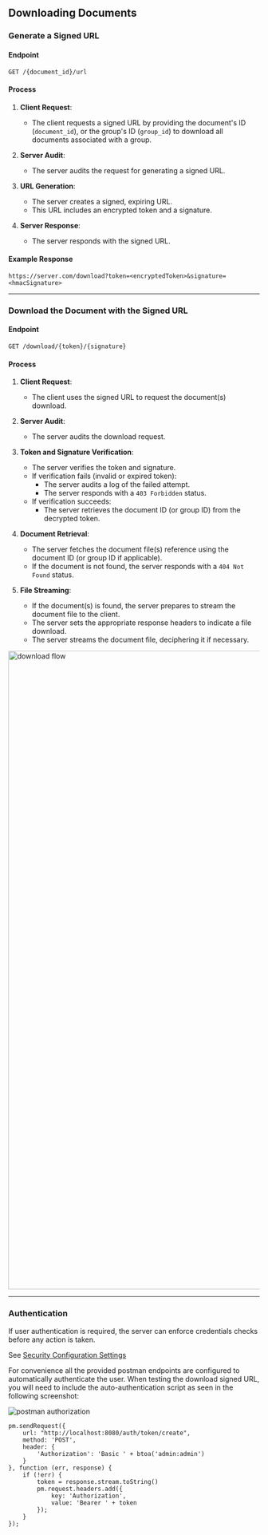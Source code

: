 ## Downloading Documents

### Generate a Signed URL

#### Endpoint
`GET /{document_id}/url`

#### Process
1. **Client Request**:
   - The client requests a signed URL by providing the document's ID (`document_id`),
     or the group's ID (`group_id`) to download all documents associated with a group.

2. **Server Audit**:
   - The server audits the request for generating a signed URL.

3. **URL Generation**:
   - The server creates a signed, expiring URL.
   - This URL includes an encrypted token and a signature.

4. **Server Response**:
   - The server responds with the signed URL.

#### Example Response
```
https://server.com/download?token=<encryptedToken>&signature=<hmacSignature>
```

---
### Download the Document with the Signed URL

#### Endpoint
`GET /download/{token}/{signature}`

#### Process

1. **Client Request**:
   - The client uses the signed URL to request the document(s) download.

2. **Server Audit**:
    - The server audits the download request.

3. **Token and Signature Verification**:
    - The server verifies the token and signature.
    - If verification fails (invalid or expired token):
        - The server audits a log of the failed attempt.
        - The server responds with a `403 Forbidden` status.
    - If verification succeeds:
       - The server retrieves the document ID (or group ID) from the decrypted token.

4. **Document Retrieval**:
   - The server fetches the document file(s) reference using the document ID (or group ID if applicable).
    - If the document is not found, the server responds with a `404 Not Found` status.

5. **File Streaming**:
   - If the document(s) is found, the server prepares to stream the document file to the client.
    - The server sets the appropriate response headers to indicate a file download.
    - The server streams the document file, deciphering it if necessary.

<img src="./screenshots/download_flow.jpg" width="1280" alt="download flow">

---
### Authentication

If user authentication is required, the server can enforce credentials checks before any action is taken.

See [Security Configuration Settings](../dochub-core/base/src/main/resources/config/config_security.conf)

For convenience all the provided postman endpoints are configured to automatically authenticate the user.
When testing the download signed URL, you will need to include the auto-authentication script as seen in the following screenshot:

<img src="./screenshots/postman_authorization.jpg" alt="postman authorization">

```
pm.sendRequest({
    url: "http://localhost:8080/auth/token/create",
    method: 'POST',
    header: {
        'Authorization': 'Basic ' + btoa('admin:admin')
    }
}, function (err, response) {
    if (!err) {
        token = response.stream.toString()
        pm.request.headers.add({
            key: 'Authorization',
            value: 'Bearer ' + token
        });
    }
});
```
